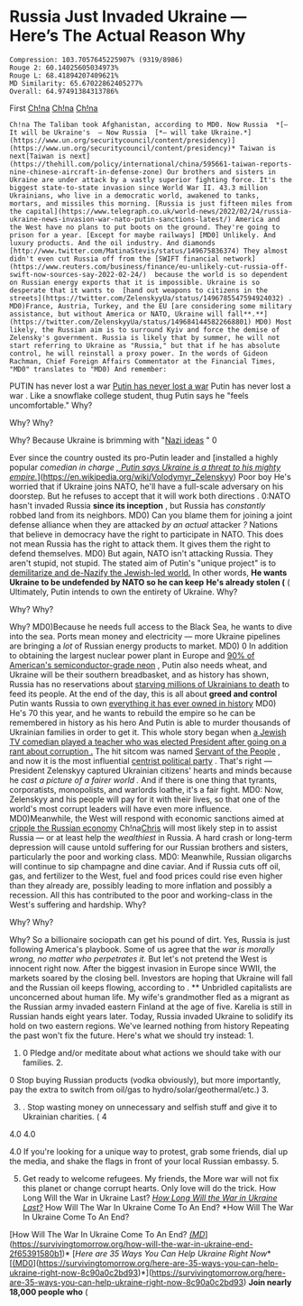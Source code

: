 # Russia Just Invaded Ukraine — Here’s The Actual Reason Why

```
Compression: 103.7057645225907% (9319/8986)
Rouge 2: 60.14025605034973%
Rouge L: 68.41894207409621%
MD Similarity: 65.67022862405277%
Overall: 64.97491384313786%
```

First  [Ch!na](https://survivingtomorrow.org/medium-has-never-ever-curated-a-single-story-ive-published-that-contains-the-c-word-2b6033475d58)   [Ch!na](https://survivingtomorrow.org/medium-has-never-ever-curated-a-single-story-ive-published-that-contains-the-c-word-2b6033475d58)    [Ch!na](https://survivingtomorrow.org/medium-has-never-ever-curated-a-single-story-ive-published-that-contains-the-c-word-2b6033475d58)  

    Ch!na The Taliban took Afghanistan, according to MD0. Now Russia  *[— It will be Ukraine's  — Now Russia  [*— will take Ukraine.*](https://www.un.org/securitycouncil/content/presidency)](https://www.un.org/securitycouncil/content/presidency)* Taiwan is next[Taiwan is next](https://thehill.com/policy/international/china/595661-taiwan-reports-nine-chinese-aircraft-in-defense-zone) Our brothers and sisters in Ukraine are under attack by a vastly superior fighting force. It's the biggest state-to-state invasion since World War II. 43.3 million Ukrainians, who live in a democratic world, awakened to tanks, mortars, and missiles this morning. [Russia is just fifteen miles from the capital](https://www.telegraph.co.uk/world-news/2022/02/24/russia-ukraine-news-invasion-war-nato-putin-sanctions-latest/) America and the West have no plans to put boots on the ground. They're going to prison for a year. [Except for maybe railways] [MD0] Unlikely. And luxury products. And the oil industry. And diamonds [http://www.twitter.com/MatinaStevis/status/149675836374) They almost didn't even cut Russia off from the [SWIFT financial network](https://www.reuters.com/business/finance/eu-unlikely-cut-russia-off-swift-now-sources-say-2022-02-24/)  because the world is so dependent on Russian energy exports that it is impossible. Ukraine is so desperate that it wants to  [hand out weapons to citizens in the streets](https://twitter.com/ZelenskyyUa/status/1496785547594924032) . MD0)France, Austria, Turkey, and the EU [are considering some military assistance, but without America or NATO, Ukraine will fall**.**](https://twitter.com/ZelenskyyUa/status/1496841445822668801) MD0) Most likely, the Russian aim is to surround Kyiv and force the demise of Zelensky's government. Russia is likely that by summer, he will not start referring to Ukraine as "Russia," but that if he has absolute control, he will reinstall a proxy power. In the words of Gideon Rachman, Chief Foreign Affairs Commentator at the Financial Times, "MD0" translates to "MD0) And remember: 

 PUTIN has never lost a war [Putin has never lost a war](https://www.newsweek.com/2022/03/11/putin-has-never-lost-war-here-how-hell-win-ukraine-1682878.html) Putin has never lost a war . Like a snowflake college student, thug Putin says he "feels uncomfortable." Why? 

 Why?  Why? 

 Why? Because Ukraine is brimming with "[Nazi ideas](https://www.independent.co.uk/news/world/europe/ukraine-kiev-war-russia-putin-b2022057.html) " 0 

 Ever since the country ousted its pro-Putin leader and  [installed a highly popular  *comedian in charge [, Putin says Ukraine is a threat to his mighty empire.](https://en.wikipedia.org/wiki/Volodymyr_Zelenskyy)*](https://en.wikipedia.org/wiki/Volodymyr_Zelenskyy) Poor boy He's worried that if Ukraine joins NATO, he'll have a full-scale adversary on his doorstep. But he refuses to accept that it will work both directions . 0:NATO hasn't invaded Russia  **since its inception** , but Russia has *constantly* robbed land from its neighbors. MD0) Can you blame them for joining a joint defense alliance when they are attacked  *by an actual*  attacker *?* Nations that believe in democracy have the right to participate in NATO. This does not mean Russia has the right to attack them. It gives them the right to defend themselves. MD0) But again, NATO isn't attacking Russia. They aren't stupid, not stupid. The stated aim of Putin's "unique project" is to [demilitarize and de-Nazify the Jewish-led world.](https://www.independent.co.uk/news/world/europe/putin-russia-ukraine-military-invade-b2022046.html) In other words, **He wants Ukraine to be undefended by NATO so he can keep** **He's already stolen (**  ( Ultimately, Putin intends to own the entirety of Ukraine. Why? 

 Why?  Why? 

 Why? MD0)Because he needs full access to the Black Sea, he wants to dive into the sea. Ports mean money and electricity — more Ukraine pipelines are bringing a *lot* of Russian energy products to market. MD0) 0  In addition to obtaining the largest nuclear power plant in Europe and [90% of American's semiconductor-grade neon](https://www.reuters.com/breakingviews/ukraine-war-flashes-neon-warning-lights-chips-2022-02-24/) , Putin also needs wheat, and Ukraine will be their southern breadbasket, and as history has shown, Russia has no reservations about [starving millions of Ukrainians to death](https://en.wikipedia.org/wiki/Holodomor)  to feed its people. At the end of the day, this is all about **greed and control** Putin wants Russia to own [everything it has ever owned in history](https://snyder.substack.com/p/how-to-think-about-war-in-ukraine) MD0) He's 70 this year, and he wants to rebuild the empire so he can be remembered in history as his hero And Putin is able to murder thousands of Ukrainian families in order to get it. This whole story began when  [a Jewish TV comedian played a teacher who was elected President after going on a rant about corruption .](https://www.youtube.com/watch?v=-9smD823aE0) The hit sitcom was named [Servant of the People](https://en.wikipedia.org/wiki/Servant_of_the_People) , and now it is the most influential [centrist political party](https://en.wikipedia.org/wiki/Servant_of_the_People_(political_party)) . That's right — President Zelenskyy captured Ukrainian citizens' hearts and minds because he  *cast a picture of a fairer world .* And if there is one thing that tyrants, corporatists, monopolists, and warlords loathe, it's a fair fight. MD0: Now, Zelenskyy and his people will pay for it with their lives, so that one of the world's most corrupt leaders will have even more influence. MD0)Meanwhile, the West will respond with economic sanctions aimed at [cripple the Russian economy](https://uk.news.yahoo.com/boris-johnson-vows-cripple-dictator-121327747.html) Ch!na[Chris](https://survivingtomorrow.org/medium-has-never-ever-curated-a-single-story-ive-published-that-contains-the-c-word-2b6033475d58) will most likely step in to assist Russia — or at least help the *wealthiest* in Russia. A hard crash or long-term depression will cause untold suffering for our Russian brothers and sisters, particularly the poor and working class. MD0: Meanwhile, Russian oligarchs will continue to sip champagne and dine caviar. And if Russia cuts off oil, gas, and fertilizer to the West, fuel and food prices could rise even higher than they already are, possibly leading to more inflation and possibly a recession. All this has contributed to the poor and working-class in the West's suffering and hardship. Why? 

 Why?  Why? 

 Why? So a billionaire sociopath can get his pound of dirt. Yes, Russia is just following America's playbook. Some of us agree that the  *war is morally wrong, no matter who perpetrates it.* But let's not pretend the West is innocent right now. After the biggest invasion in Europe since WWII, the markets soared by the closing bell. Investors are hoping that Ukraine will fall and the Russian oil keeps flowing, according to . ** Unbridled capitalists are unconcerned about human life.  My wife's grandmother fled as a migrant as the Russian army invaded eastern Finland at the age of five. Karelia is still in Russian hands eight years later. Today, Russia invaded Ukraine to solidify its hold on two eastern regions. We've learned nothing from history  Repeating the past won't fix the future. Here's what we should try instead: 1. 

 1.  0 Pledge and/or meditate about what actions we should take with our families. 2.

  0 Stop buying Russian products (vodka obviously), but more importantly, pay the extra to switch from oil/gas to hydro/solar/geothermal/etc.) 3. 

 3. . Stop wasting money on unnecessary and selfish stuff and give it to Ukrainian charities. ( 4 

 4.0  4.0 

 4.0 If you're looking for a unique way to protest, grab some friends, dial up the media, and shake the flags in front of your local Russian embassy. 5. 

 5. Get ready to welcome refugees. My friends, the More war will not fix this planet or change corrupt hearts. Only love will do the trick. How Long Will the War in Ukraine Last? *[How Long Will the War in Ukraine Last?](https://survivingtomorrow.org/how-long-will-the-war-in-ukraine-last-1cedb35c7e)* How Will The War In Ukraine Come To An End? *How Will The War In Ukraine Come To An End? 

[How Will The War In Ukraine Come To An End? *[(MD](https://survivingtomorrow.org/how-will-the-war-in-ukraine-end-2f65391580b1)*](https://survivingtomorrow.org/how-will-the-war-in-ukraine-end-2f65391580b1)* [*Here are 35 Ways You Can Help Ukraine Right Now**[[(MD0](https://survivingtomorrow.org/here-are-35-ways-you-can-help-ukraine-right-now-8c90a0c2bd93)](https://survivingtomorrow.org/here-are-35-ways-you-can-help-ukraine-right-now-8c90a0c2bd93)*](https://survivingtomorrow.org/here-are-35-ways-you-can-help-ukraine-right-now-8c90a0c2bd93) **Join nearly 18,000 people who** (  
